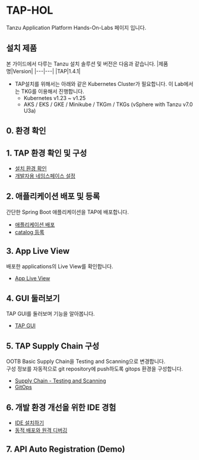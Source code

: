 # TAP-HOL
Tanzu Application Platform Hands-On-Labs 페이지 입니다.

## 설치 제품
본 가이드에서 다루는 Tanzu 설치 솔루션 및 버전은 다음과 같습니다.
|제품명|Version|
|---|---|
|TAP|1.4.1|

* TAP설치를 위해서는 아래와 같은 Kubernetes Cluster가 필요합니다. 이 Lab에서는 TKG를 이용해서 진행합니다.
  - Kubernetes v1.23 ~ v1.25
  - AKS / EKS / GKE / Minikube / TKGm / TKGs (vSphere with Tanzu v7.0 U3a)


## 0. 환경 확인


## 1. TAP 환경 확인 및 구성
- [설치 환경 확인](./install/check.md)
- [개발자용 네임스페이스 설정](./install/dev-namespace.md)

## 2. 애플리케이션 배포 및 등록
간단한 Spring Boot 애플리케이션을 TAP에 배포합니다.
- [애플리케이션 배포](./tap/app-deploy.md)
- [catalog 등록](./tap/catalog.md)

## 3. App Live View
배포한 applications의 Live View를 확인합니다.
- [App Live View](./tap/app-live-view.md)

## 4. GUI 둘러보기
TAP GUI를 둘러보며 기능을 알아봅니다.
- [TAP GUI](./tap/gui.md)

## 5. TAP Supply Chain 구성
OOTB Basic Supply Chain을 Testing and Scanning으로 변경합니다.    
구성 정보를 자동적으로 git repository에 push하도록 gitops 환경을 구성합니다.
- [Supply Chain - Testing and Scanning](./tap/ootb-testing-and-scanning.md)
- [GitOps](./tap/gitops.md)

## 6. 개발 환경 개선을 위한 IDE 경험
- [IDE 설치하기](./tap/ide.md)
- [동적 배포와 원격 디버깅](./tap/hotdeploy_debug.md)

## 7. API Auto Registration (Demo)




